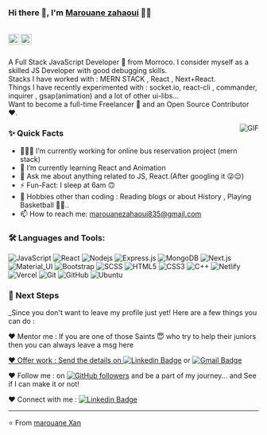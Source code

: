 ### Hi there 👋, I'm [Marouane zahaoui](https://github.com/marouaneXan) 👨‍💻

<br/>

<a href="https://www.linkedin.com/in/marouane-zahaoui-4a3460220/">
  <img align="left" alt="Marouane's Linkedin" width="22px" src="https://cdn.jsdelivr.net/npm/simple-icons@v3/icons/linkedin.svg" />
</a>

<a href="mailto:marouanezahaoui835@gmail.com">
  <img align="left" alt="Marouane's Email" width="22px" src="https://cdn.jsdelivr.net/npm/simple-icons@v3/icons/gmail.svg" />
</a>


<br />
<br/>

<p>
A Full Stack JavaScript Developer 🚀 from Morroco. I consider myself as a skilled JS Developer with good debugging skills.
<br/>
Stacks I have worked with : MERN STACK , React , Next+React.
<br/>  
Things I have recently experimented with : socket.io, react-cli , commander, inquirer , gsap(animation) and a lot of other ui-libs...
<br/>
Want to become a full-time Freelancer 💸 and an Open Source Contributor ❤️.
</p>

  <img align="right" alt="GIF" src="https://media.giphy.com/media/MC6eSuC3yypCU/giphy.gif" />
  
### ✨ Quick Facts

- 👨🏽‍💻 I’m currently working for online bus reservation project (mern stack)
- 🌱 I’m currently learning React and Animation
- 💬 Ask me about anything related to JS, React.(After googling it 😜😌)
- ⚡️ Fun-Fact: I sleep at 6am 🙃
- 🎿 Hobbies other than coding : Reading blogs or about History , Playing Basketball 🤔🤖..
- 📫 How to reach me: marouanezahaoui835@gmail.com

### 🛠️ Languages and Tools:

![JavaScript](https://img.shields.io/badge/-JavaScript-black?style=flat-square&logo=javascript)
![React](https://img.shields.io/badge/-React-black?style=flat-square&logo=react)
![Nodejs](https://img.shields.io/badge/-Nodejs-black?style=flat-square&logo=Node.js)
![Express.js](https://img.shields.io/badge/-Express-black?style=flat-square&logo=expressjs)
![MongoDB](https://img.shields.io/badge/-MongoDB-black?style=flat-square&logo=mongodb)
![Next.js](https://img.shields.io/badge/-Next-black?style=flat-square&logo=Next.js)
![Material_UI](https://img.shields.io/badge/-Material_UI-black?style=flat-square&logo=material-ui)
![Bootstrap](https://img.shields.io/badge/-Bootstrap-black?style=flat-square&logo=bootstrap)
![SCSS](https://img.shields.io/badge/-SCSS-black?style=flat-square&logo=SASS)
![HTML5](https://img.shields.io/badge/-HTML5-black?style=flat-square&logo=html5&logoColor=white)
![CSS3](https://img.shields.io/badge/-CSS3-black?style=flat-square&logo=css3)
![C++](https://img.shields.io/badge/-C-black?style=flat-square&logo=c)
![Netlify](https://img.shields.io/badge/-Netlify-black?style=flat-square&logo=netlify)
![Vercel](https://img.shields.io/badge/-Vercel-black?style=flat-square&logo=vercel)
![Git](https://img.shields.io/badge/-Git-black?style=flat-square&logo=git)
![GitHub](https://img.shields.io/badge/-GitHub-black?style=flat-square&logo=github)
![Ubuntu](https://img.shields.io/badge/-Ubuntu-black?style=flat-square&logo=ubuntu)


### 👣 Next Steps

_Since you don't want to leave my profile just yet! Here are a few things you can do :

❤️ Mentor me : If you are one of those Saints 😇 who try to help their juniors then you can always leave a msg here <a href="mailto:marouanezahaoui835@gmail.com">

❤️ Offer work : Send the details on [![Linkedin Badge](https://img.shields.io/badge/-marouane_zahaoui-blue?style=flat-square&logo=Linkedin&logoColor=white&link=https://www.linkedin.com/in/marouane-zahaoui-4a3460220//)](https://www.linkedin.com/in/marouane-zahaoui-4a3460220//)
or [![Gmail Badge](https://img.shields.io/badge/marouanezahaoui835@gmail.com-c14438?style=flat-square&logo=Gmail&logoColor=white&link=mailto:marouanezahaoui835@gmail.com)](mailto:marouanezahaoui835@gmail.com)

❤️ Follow me : on [![GitHub followers](https://img.shields.io/github/followers/marouaneXan?label=Follow&style=social)](https://github.com/marouaneXan/?tab=follow) 
and be a part of my journey... and See if I can make it or not!

❤️ Connect with me : [![Linkedin Badge](https://img.shields.io/badge/marouane_zahaoui-blue?style=flat-square&logo=Linkedin&logoColor=white&link=https://www.linkedin.com/in/marouane-zahaoui-4a3460220//)](https://www.linkedin.com/in/marouane-zahaoui-4a3460220//)

<hr/>

⭐️ From [marouane Xan](https://github.com/marouaneXan)
